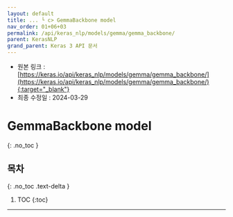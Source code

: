 ```yaml
---
layout: default
title: ... └ c> GemmaBackbone model
nav_order: 01+06+03
permalink: /api/keras_nlp/models/gemma/gemma_backbone/
parent: KerasNLP
grand_parent: Keras 3 API 문서
---
```


* 원본 링크 : [https://keras.io/api/keras_nlp/models/gemma/gemma_backbone/](https://keras.io/api/keras_nlp/models/gemma/gemma_backbone/){:target="_blank"}
* 최종 수정일 : 2024-03-29

# GemmaBackbone model
{: .no_toc }

## 목차
{: .no_toc .text-delta }

1. TOC
{:toc}

---
